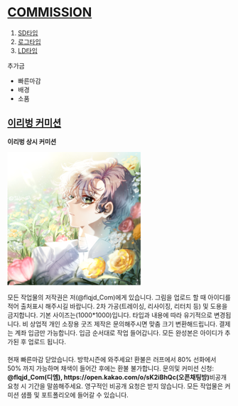 <!DOCTYPE html>
<html>
<head><title>Commission</title>
<meta charset="utf-8">
</head>

<body>
    <h1><a href="이리벙.html">COMMISSION</a></h1>
<ol>
    <li><a href="1.html">SD타입</a></li>
    <li><a href="2.html">로그타입</a></li>
    <li><a href="3.html">LD타입</a></li>
</ol>
추가금
<ul>
    <li>빠른마감</li>
    <li>배경</li>
    <li>소품</li>
</ul>

<h2><a href="https://rebcommission.postype.com/post/2358284">이리벙 커미션</a></h2>

 <strong>이리벙 상시 커미션</strong>
 <p><img src="이리벙 커미션.png" width="300"></p>

<p>모든 작업물의 저작권은 저(@flqjd_Com)에게 있습니다. 
그림을 업로드 할 때 아이디를 적어 출처표시 해주시길 바랍니다.
2차 가공(트레이싱, 리사이징, 리터치 등) 및 도용을 금지합니다.
기본 사이즈는(1000*1000)입니다. 타입과 내용에 따라 유기적으로 변경됩니다.
비 상업적 개인 소장용 굿즈 제작은 문의해주시면 맞춤 크기 변환해드립니다.
결제는 계좌 입금만 가능합니다.  입금 순서대로 작업 들어갑니다. 
모든 완성본은 아이디가 추가된 후 업로드 됩니다. 
</p>
<p style="margin-top:20px;">현재 빠른마감 닫았습니다. 방학시즌에 와주세요!
환불은 러프에서 80% 선화에서 50% 까지 가능하며 채색이 들어간 후에는 환불 불가합니다.
문의및 커미션 신청: <strong>@flqjd_Com(디엠), https://open.kakao.com/o/sK2iBhQc(오픈채팅방)</strong>비공개 요청 시 기간을 말씀해주세요. 영구적인 비공개 요청은 받지 않습니다.
모든 작업물은 커미션 샘플 및 포트폴리오에 들어갈 수 있습니다.</p></body></html>
